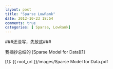 ```yaml
---
layout: post
title: "Sparse LowRank"
date: 2012-10-23 18:54
comments: true
categories: [ Sparse, LowRank]
---
```

###还没写，先放这###

我摘抄总结的
[Sparse Model for Data][1]

[1]: {{ root_url }}/images/Sparse Model for Data.pdf